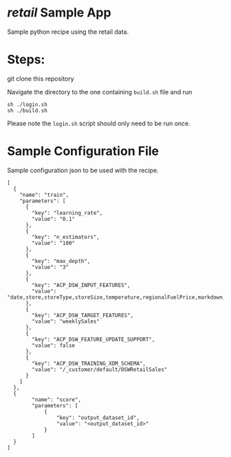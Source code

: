 # _retail_ Sample App

Sample python recipe using the retail data.

# Steps:

git clone this repository

Navigate the directory to the one containing `build.sh` file and run

```
sh ./login.sh
sh ./build.sh
```

Please note the `login.sh` script should only need to be run once.

# Sample Configuration File
Sample configuration json to be used with the recipe.
```
[
  {
    "name": "train",
    "parameters": [
      {
        "key": "learning_rate",
        "value": "0.1"
      },
      {
        "key": "n_estimators",
        "value": "100"
      },
      {
        "key": "max_depth",
        "value": "3"
      },
      {
        "key": "ACP_DSW_INPUT_FEATURES",
        "value": "date,store,storeType,storeSize,temperature,regionalFuelPrice,markdown,cpi,unemployment,isHoliday"
      },
      {
        "key": "ACP_DSW_TARGET_FEATURES",
        "value": "weeklySales"
      },
      {
        "key": "ACP_DSW_FEATURE_UPDATE_SUPPORT",
        "value": false
      },
      {
        "key": "ACP_DSW_TRAINING_XDM_SCHEMA",
        "value": "/_customer/default/DSWRetailSales"
      }
    ]
  },
  {
        "name": "score",
        "parameters": [
            {
                "key": "output_dataset_id",
                "value": "<output_dataset_id>"
            }
        ]
  }
]
```


